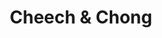 ---
title: "Cheech & Chong"
summary: "The comedy duo, from Los Angeles, CA, formed in 1969, and disbanded in 1985. They are best known for several films in the 70's and *Earache, My Eye* which was a Dr. Demento standard and got loads of play on AOR stations."
slug: "cheech-chong"
image: "cheech-chong.jpg"
apple_music_artist_url: "None"
wikipedia_url: "none"
---